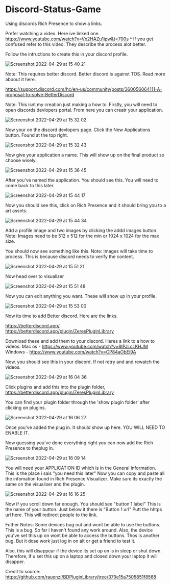 # Discord-Status-Game
Using discords Rich Presence to show a links.

Prefer watching a video. Here ive linked one.
https://www.youtube.com/watch?v=Vx2HAZu1ipw&t=700s
^ If you get confused refer to this video. They describe the process alot better.

Follow the intructions to create this in your discord profile.

![Screenshot 2022-04-29 at 15 40 21](https://user-images.githubusercontent.com/103954090/165967149-67484892-53e1-4246-8cb0-dd51b7ecddd1.png)

Note: This requires better discord. Better discord is against TOS. Read more aboout it here.

https://support.discord.com/hc/en-us/community/posts/360056064111-A-proposal-to-solve-BetterDiscord

Note: This isnt my creation just making a how to.
Firstly, you will need to open discords devlopers portal. From here you can creatr your application.

![Screenshot 2022-04-29 at 15 32 02](https://user-images.githubusercontent.com/103954090/165965596-2e33bc04-e03d-489e-b88f-71acd8b79a8c.png)


Now your on the discord devlopers page. 
Click the New Applications button. Found at the top right.

![Screenshot 2022-04-29 at 15 32 43](https://user-images.githubusercontent.com/103954090/165966138-929c3c49-c33a-4892-8856-ce0857a10c99.png)


Now give your application a name. This will show up on the final product so choose wisely.

![Screenshot 2022-04-29 at 15 36 45](https://user-images.githubusercontent.com/103954090/165967557-5a0ea098-c3e0-48f3-b359-c6a71e2e28bd.png)


After you've named the application. You should see this. You will need to come back to this later.

![Screenshot 2022-04-29 at 15 44 17](https://user-images.githubusercontent.com/103954090/165968004-411dc182-636a-4e2a-8795-632676f7f037.png)


Now you should see this, click on Rich Presence and it should bring you to a art assets.

![Screenshot 2022-04-29 at 15 44 34](https://user-images.githubusercontent.com/103954090/165968090-e307b29f-6e65-49aa-b8b9-26d5493099aa.png)


Add a profile image and two images by clicking the addd images button.
Note: Images need to be 512 x 512 for the min or 1024 x 1024 for the max size.

You should now see something like this. 
Note: Images will take time to process. This is because discord needs to verify the content.

![Screenshot 2022-04-29 at 15 51 21](https://user-images.githubusercontent.com/103954090/165969116-d2a2fbdb-17cf-4cc9-9679-77ed3915eef1.png)


Now head over to visualizer

![Screenshot 2022-04-29 at 15 51 48](https://user-images.githubusercontent.com/103954090/165969342-cfaa0550-e348-4ffb-9b46-fa1b193fa5ac.png)


Now you can edit anything you want. These will show up in your profile.


![Screenshot 2022-04-29 at 15 53 00](https://user-images.githubusercontent.com/103954090/165969561-7bda3d6d-18ad-48ad-9ff2-a0ebca2a7ee4.png)

Now its time to add Better discord. Here are the links.

https://betterdiscord.app/
https://betterdiscord.app/plugin/ZeresPluginLibrary

Download these and add them to your discord. 
Heres a link to a how to videos.
Mac os - https://www.youtube.com/watch?v=8IPJLcLKHJM
Windows - https://www.youtube.com/watch?v=CP84aObEi9A

Now, you should see this in your discord. If not retry and and rewatch the videos.

![Screenshot 2022-04-29 at 16 04 36](https://user-images.githubusercontent.com/103954090/165971629-74fc6965-ed8a-494c-9c94-7d57faa38b80.png)

Click plugins and add this into the plugin folder,
https://betterdiscord.app/plugin/ZeresPluginLibrary

You can find your plugin folder through the 'show plugin folder' after clicking on plugins.

![Screenshot 2022-04-29 at 16 06 27](https://user-images.githubusercontent.com/103954090/165971994-bc2b7a21-fbc1-4cef-89b3-09ca0d472c53.png)

Once you've added the plug in. It should show up here. YOU WILL NEED TO ENABLE IT.

Now guessing you've done everything right you can now add the Rich Presence to theplug in.

![Screenshot 2022-04-29 at 16 09 14](https://user-images.githubusercontent.com/103954090/165972466-72dba9b7-d53f-4429-b2e8-6b7193d53eab.png)

You will need your APPLICATION ID which is in the General Information. This is the place i sais "you need this later"
Now you can copy and paste all the infomation found in Rich Presence Visualizer. Make sure its exactly the same on the visualixer and the plugin.

![Screenshot 2022-04-29 at 16 16 25](https://user-images.githubusercontent.com/103954090/165973701-7959ec16-cbad-4236-8368-41b8616bdd74.png)

Now if you scroll down far enough. You should see "button 1 label" This is the name of your button.
Just below it there is "Button 1 url" Putt the hhtps url here. This will redirect people to the link.

Futher Notes: Some devices bug out and wont be able to use the buttons. This is a bug. So far i haven't found any work around. Also, the device you've set this up on wont be able to access the buttons. Thos is another bug. But it dose work just log in on alt or get a friend to test it.

Also, this will disappear if the device its set up on is in sleep or shut down.
Therefore, if u set this up on a laptop and closed down your laptop it will disapper. 

Credit to source:
https://github.com/rauenzi/BDPluginLibrary/tree/379e15a7505851f8568
